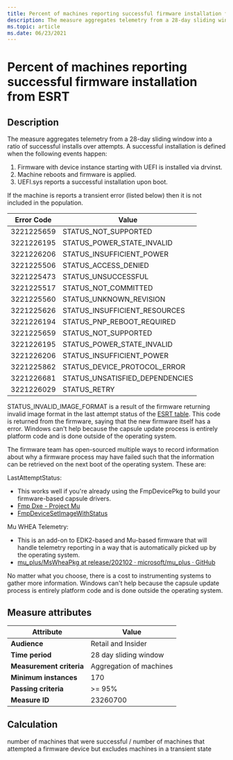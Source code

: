 ```yaml
---
title: Percent of machines reporting successful firmware installation from ESRT
description: The measure aggregates telemetry from a 28-day sliding window into a ratio of successful installs over attempts
ms.topic: article
ms.date: 06/23/2021
---
```

 
# Percent of machines reporting successful firmware installation from ESRT

## Description

The measure aggregates telemetry from a 28-day sliding window into a ratio of successful installs over attempts. A successful installation is defined when the following events happen:

1. Firmware with device instance starting with UEFI is installed via drvinst.
2. Machine reboots and firmware is applied.
3. UEFI.sys reports a successful installation upon boot.

If the machine is reports a transient error (listed below) then it is not included in the population.

|Error Code|Value|
|----|----|
|3221225659| STATUS_NOT_SUPPORTED|
|3221226195| STATUS_POWER_STATE_INVALID|
|3221226206| STATUS_INSUFFICIENT_POWER|
|3221225506| STATUS_ACCESS_DENIED|
|3221225473| STATUS_UNSUCCESSFUL|
|3221225517| STATUS_NOT_COMMITTED|
|3221225560| STATUS_UNKNOWN_REVISION|
|3221225626| STATUS_INSUFFICIENT_RESOURCES|
|3221226194| STATUS_PNP_REBOOT_REQUIRED|
|3221225659| STATUS_NOT_SUPPORTED|
|3221226195| STATUS_POWER_STATE_INVALID|
|3221226206| STATUS_INSUFFICIENT_POWER|
|3221225862| STATUS_DEVICE_PROTOCOL_ERROR|
|3221226681| STATUS_UNSATISFIED_DEPENDENCIES|
|3221226029| STATUS_RETRY|

STATUS_INVALID_IMAGE_FORMAT is a result of the firmware returning invalid image format in the last attempt status of the [ESRT table](../bringup/esrt-table-definition.md). This code is returned from the firmware, saying that the new firmware itself has a error. Windows can't help because the capsule update process is entirely platform code and is done outside of the operating system.

The firmware team has open-sourced multiple ways to record information about why a firmware process may have failed such that the information can be retrieved on the next boot of the operating system. These are:

LastAttemptStatus:
- This works well if you're already using the FmpDevicePkg to build your firmware-based capsule drivers.
- [Fmp Dxe - Project Mu](https://microsoft.github.io/mu/dyn/mu_tiano_plus/FmpDevicePkg/FmpDxe/ReadMe/)
- [FmpDeviceSetImageWithStatus](https://github.com/tianocore/edk2/blob/5531fd48ded1271b8775725355ab83994e4bc77c/FmpDevicePkg/Include/Library/FmpDeviceLib.h#L578)

Mu WHEA Telemetry:
- This is an add-on to EDK2-based and Mu-based firmware that will handle telemetry reporting in a way that is automatically picked up by the operating system.
- [mu_plus/MsWheaPkg at release/202102 · microsoft/mu_plus · GitHub](https://github.com/microsoft/mu_plus/tree/release/202102/MsWheaPkg)

No matter what you choose, there is a cost to instrumenting systems to gather more information. Windows can't help because the capsule update process is entirely platform code and is done outside the operating system.

## Measure attributes

|Attribute|Value|
|----|----|
|**Audience**|Retail and Insider|
|**Time period**|28 day sliding window|
|**Measurement criteria**|Aggregation of machines|
|**Minimum instances**|170|
|**Passing criteria**|>= 95%|
|**Measure ID**|23260700|

## Calculation

number of machines that were successful / 
number of machines that attempted a firmware device but excludes machines in a transient state
